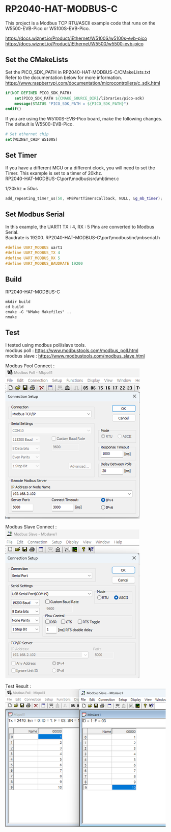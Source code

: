 # RP2040-HAT-MODBUS-C
This project is a Modbus TCP RTU/ASCII example code that runs on the W5500-EVB-Pico or W5100S-EVB-Pico.

https://docs.wiznet.io/Product/iEthernet/W5100S/w5100s-evb-pico
https://docs.wiznet.io/Product/iEthernet/W5500/w5500-evb-pico

## Set the CMakeLists
Set the PICO_SDK_PATH in RP2040-HAT-MODBUS-C/CMakeLists.txt   
Refer to the documentation below for more information.  
https://www.raspberrypi.com/documentation/microcontrollers/c_sdk.html
```cmake
if(NOT DEFINED PICO_SDK_PATH)
    set(PICO_SDK_PATH ${CMAKE_SOURCE_DIR}/libraries/pico-sdk)
    message(STATUS "PICO_SDK_PATH = ${PICO_SDK_PATH}")
endif()
```

If you are using the W5100S-EVB-Pico board, make the following changes. The default is W5500-EVB-Pico.

```cmake
# Set ethernet chip
set(WIZNET_CHIP W5100S)
```

## Set Timer
If you have a different MCU or a different clock, you will need to set the Timer. This example is set to a timer of 20khz.  
RP2040-HAT-MODBUS-C\port\modbus\src\mbtimer.c

1/20khz = 50us

```cpp
add_repeating_timer_us(50, vMBPortTimersCallback, NULL, &g_mb_timer);
```

## Set Modbus Serial
In this example, the UART1 TX : 4, RX : 5 Pins are converted to Modbus Serial.  
Baudrate is 19200.
RP2040-HAT-MODBUS-C\port\modbus\inc\mbserial.h
```cpp
#define UART_MODBUS uart1
#define UART_MODBUS_TX 4
#define UART_MODBUS_RX 5
#define UART_MODBUS_BAUDRATE 19200
```

## Build
RP2040-HAT-MODBUS-C
```terminal
mkdir build
cd build
cmake -G "NMake Makefiles" ..
nmake
```

## Test
I tested using modbus poll/slave tools.  
modbus poll : https://www.modbustools.com/modbus_poll.html  
modbus slave : https://www.modbustools.com/modbus_slave.html

Modbus Pool Connect :  
![Modbus Poll connect.png](https://github.com/wiznetmaker/W5X00_STM32F411_Modbus/blob/main/Images/Modbus%20Poll%20connect.png)  

Modbus Slave Connect :  
![Modbus Slave connect.png](https://github.com/wiznetmaker/W5X00_STM32F411_Modbus/blob/main/Images/Modbus%20Slave%20connect.png)  

Test Result :  
![Test Result.png](https://github.com/wiznetmaker/W5X00_STM32F411_Modbus/blob/main/Images/Test%20Result.png)  
